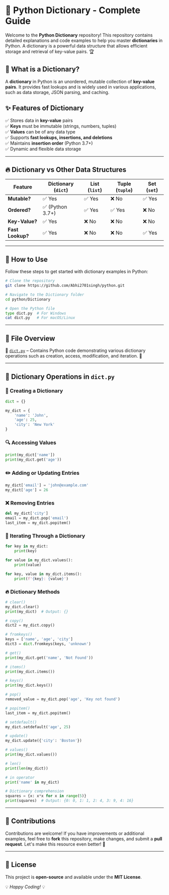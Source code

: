 # 🚀 Python Dictionary - Complete Guide

Welcome to the **Python Dictionary** repository! This repository contains detailed explanations and code examples to help you master **dictionaries** in Python. A dictionary is a powerful data structure that allows efficient storage and retrieval of key-value pairs. 🏆

## 📌 What is a Dictionary?
A **dictionary** in Python is an unordered, mutable collection of **key-value pairs**. It provides fast lookups and is widely used in various applications, such as data storage, JSON parsing, and caching.

## ✨ Features of Dictionary
✅ Stores data in **key-value** pairs  
✅ **Keys** must be immutable (strings, numbers, tuples)  
✅ **Values** can be of any data type  
✅ Supports **fast lookups, insertions, and deletions**  
✅ Maintains **insertion order** (Python 3.7+)  
✅ Dynamic and flexible data storage  

---
## 🔥 Dictionary vs Other Data Structures
| Feature       | Dictionary (`dict`) | List (`list`) | Tuple (`tuple`) | Set (`set`) |
|--------------|------------------|------------|--------------|-----------|
| **Mutable?** | ✅ Yes            | ✅ Yes     | ❌ No        | ✅ Yes    |
| **Ordered?** | ✅ (Python 3.7+)  | ✅ Yes     | ✅ Yes       | ❌ No     |
| **Key-Value?** | ✅ Yes            | ❌ No      | ❌ No        | ❌ No     |
| **Fast Lookup?** | ✅ Yes            | ❌ No      | ❌ No        | ✅ Yes    |

---
## 📂 How to Use
Follow these steps to get started with dictionary examples in Python:

```sh
# Clone the repository
git clone https://github.com/Abhi2701singh/python.git

# Navigate to the Dictionary folder
cd python/Dictionary

# Open the Python file
type dict.py  # For Windows
cat dict.py   # For macOS/Linux
```

---
## 📜 File Overview
🔹 [`dict.py`](https://github.com/Abhi2701singh/python/blob/main/Dictionary/dict.py) – Contains Python code demonstrating various dictionary operations such as creation, access, modification, and iteration. 🎯

---
## 📝 Dictionary Operations in `dict.py`
### 📌 Creating a Dictionary
```python
dict = {}

my_dict = {
    'name': 'John',
    'age': 25,
    'city': 'New York'
}
```
### 🔍 Accessing Values
```python
print(my_dict['name'])  
print(my_dict.get('age'))  
```
### ✏️ Adding or Updating Entries
```python
my_dict['email'] = 'john@example.com'
my_dict['age'] = 26
```
### ❌ Removing Entries
```python
del my_dict['city']
email = my_dict.pop('email')
last_item = my_dict.popitem()
```
### 🔄 Iterating Through a Dictionary
```python
for key in my_dict:
    print(key)

for value in my_dict.values():
    print(value)

for key, value in my_dict.items():
    print(f'{key}: {value}')
```
### 🔥 Dictionary Methods
```python
# clear()
my_dict.clear()
print(my_dict)  # Output: {}

# copy()
dict2 = my_dict.copy()

# fromkeys()
keys = ['name', 'age', 'city']
dict3 = dict.fromkeys(keys, 'unknown')

# get()
print(my_dict.get('name', 'Not Found'))

# items()
print(my_dict.items())

# keys()
print(my_dict.keys())

# pop()
removed_value = my_dict.pop('age', 'Key not found')

# popitem()
last_item = my_dict.popitem()

# setdefault()
my_dict.setdefault('age', 25)

# update()
my_dict.update({'city': 'Boston'})

# values()
print(my_dict.values())

# len()
print(len(my_dict))

# in operator
print('name' in my_dict)

# Dictionary comprehension
squares = {x: x*x for x in range(5)}
print(squares)  # Output: {0: 0, 1: 1, 2: 4, 3: 9, 4: 16}
```
---
## 🤝 Contributions
Contributions are welcome! If you have improvements or additional examples, feel free to **fork** this repository, make changes, and submit a **pull request**. Let's make this resource even better! 🚀

---
## 📄 License
This project is **open-source** and available under the **MIT License**.

💡 _Happy Coding!_ 💡

